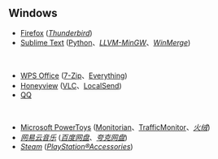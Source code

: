 ## Windows

* [Firefox](https://www.mozilla.org/en-US/firefox/all/) ([_Thunderbird_](https://www.thunderbird.net/zh-CN/))
* [Sublime Text](https://www.sublimetext.com) ([Python](https://www.python.org)、[_LLVM-MinGW_](https://www.mingw-w64.org/downloads/#llvm-mingw)、[_WinMerge_](https://winmerge.org))

<br>

* [WPS Office](https://www.wps.cn) ([7-Zip](https://www.7-zip.org)、[Everything](https://www.voidtools.com/zh-cn/))
* [Honeyview](https://www.bandisoft.com/honeyview/) ([VLC](https://www.videolan.org)、[LocalSend](https://github.com/localsend/localsend))
* [QQ](https://im.qq.com)

<br>

* [Microsoft PowerToys](https://github.com/microsoft/PowerToys) ([Monitorian](https://github.com/emoacht/Monitorian)、[TrafficMonitor](https://github.com/zhongyang219/TrafficMonitor)、[_火绒_](https://www.huorong.cn))
* [_网易云音乐_](https://music.163.com) ([_百度网盘_](https://pan.baidu.com)、[_夸克网盘_](https://pan.quark.cn))
* [_Steam_](https://store.steampowered.com) ([_PlayStation®Accessories_](https://play.st/3AC0qb0))
